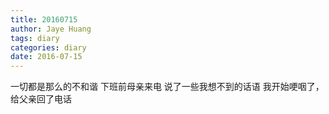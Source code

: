 ```yaml
---
title: 20160715
author: Jaye Huang
tags: diary
categories: diary
date: 2016-07-15
---
```


一切都是那么的不和谐
下班前母亲来电
说了一些我想不到的话语
我开始哽咽了，给父亲回了电话
